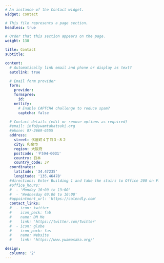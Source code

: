 ```yaml
---
# An instance of the Contact widget.
widget: contact

# This file represents a page section.
headless: true

# Order that this section appears on the page.
weight: 130

title: Contact
subtitle:

content:
  # Automatically link email and phone or display as text?
  autolink: true

  # Email form provider
  form:
    provider:
    formspree:
      id:
    netlify:
      # Enable CAPTCHA challenge to reduce spam?
      captcha: false

  # Contact details (edit or remove options as required)
  #email: info@ywamtakatsuki.org
  #phone: 07-2669-0555
  address:
    street: 伏屋町４丁目３−８２
    city: 和泉市
    region: 大阪府
    postcode: '〒594-0031'
    country: 日本
    country_code: JP
  coordinates:
    latitude: '34.47235'
    longitude: '135.46478'
  #directions: Enter Building 1 and take the stairs to Office 200 on Floor 2
  #office_hours:
  #  - 'Monday 10:00 to 13:00'
  #  - 'Wednesday 09:00 to 10:00'
  #appointment_url: 'https://calendly.com'
  contact_links:
  #  - icon: twitter
  #    icon_pack: fab
  #    name: DM Me
  #    link: 'https://twitter.com/Twitter'
  #  - icon: globe
  #    icon_pack: fas
  #    name: Website
  #    link: 'https://www.ywamosaka.org/'

design:
  columns: '2'
---
```

